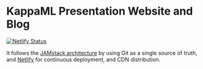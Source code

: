 # KappaML Presentation Website and Blog

[![Netlify Status](https://api.netlify.com/api/v1/badges/c873bd2a-b743-46c0-8dcf-89b430e1b208/deploy-status)](https://app.netlify.com/sites/suspicious-keller-46a0e4/deploys)

It follows the [JAMstack architecture](https://jamstack.org) by using Git as a single source of truth, and [Netlify](https://www.netlify.com) for continuous deployment, and CDN distribution.
